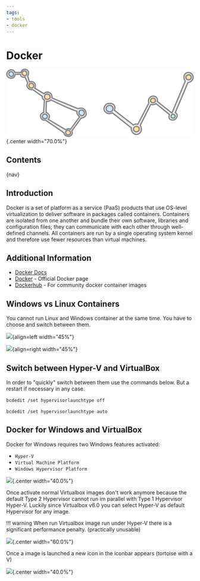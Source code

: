 ```yaml
---
tags:
- tools
- docker
---
```

#  Docker

![](img/logo.svg){.center width="70.0%"}

## Contents

{nav}

## Introduction

Docker is a set of platform as a service (PaaS) products that use OS-level virtualization to deliver software in packages called containers. Containers are isolated from one another and bundle their own software, libraries and configuration files; they can communicate with each other through well-defined channels. All containers are run by a single operating system kernel and therefore use fewer resources than virtual machines.

## Additional Information

- [Docker Docs](https://docs.docker.com/)
- [Docker](https://www.docker.com/) - Official Docker page
- [Dockerhub](https://hub.docker.com/) - For community docker container images

## Windows vs Linux Containers

You cannot run Linux and Windows container at the same time. You have to choose and switch between them.

![](img/windows_containers.png){align=left width="45%"}

![](img/linux_containers.png){align=right width="45%"}

## Switch between Hyper-V and VirtualBox

In order to "quickly" switch between them use the commands below. But a restart if necessary in any case.

``` title="Hyper-V Disable"
bcdedit /set hypervisorlaunchtype off
```

``` title="Hyper-V Enable"
bcdedit /set hypervisorlaunchtype auto
```

## Docker for Windows and VirtualBox

Docker for Windows requires two Windows features activated:

- `Hyper-V`
- `Virtual Machine Platform`
- `Windows Hypervisor Platform`

![](img/windows_features.png){.center width="40.0%"}

Once activate normal Virtualbox images don't work anymore because the default Type 2 Hypervisor cannot run im parallel with Type 1 Hypervisor Hyper-V. Luckily since Virtualbox v6.0 you can select Hyper-V as default Hypervisor for any image.

!!! warning
    When run Virtualbox image run under Hyper-V there is a significant performance penalty. (practically unusable)

![](img/virtualbox_settings.png){.center width="60.0%"}

Once a image is launched a new icon in the iconbar appears (tortoise with a V)

![](img/virtualbox_iconbar.png){.center width="40.0%"}
